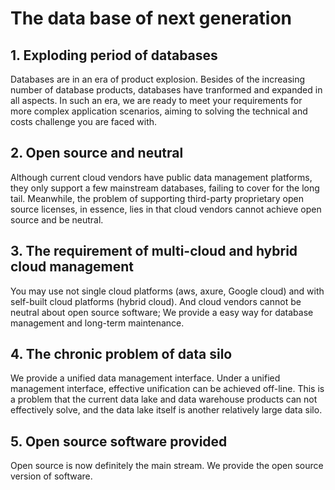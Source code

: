 # The data base of next generation

## 1. Exploding period of databases

Databases are in an era of product explosion. Besides of the increasing number of database products, databases have tranformed and expanded in all aspects. In such an era, we are ready to meet your requirements for more complex application scenarios, aiming to solving the technical and costs challenge you are faced with.

## 2. Open source and neutral

Although current cloud vendors have public data management platforms, they only support a few mainstream databases, failing to cover for the long tail. Meanwhile, the problem of supporting third-party proprietary open source licenses, in essence, lies in that cloud vendors cannot achieve open source and be neutral.

## 3. The requirement of multi-cloud and hybrid cloud management

You may use not single cloud platforms (aws, axure, Google cloud) and with self-built cloud platforms (hybrid cloud). And cloud vendors cannot be neutral about open source software; We provide a easy way for database management and long-term maintenance.

## 4. The chronic problem of data silo

We provide a unified data management interface. Under a unified management interface, effective unification can be achieved off-line. This is a problem that the current data lake and data warehouse products can not effectively solve, and the data lake itself is another relatively large data silo.

## 5. Open source software provided

Open source is now definitely the main stream. We provide the open source version of software.